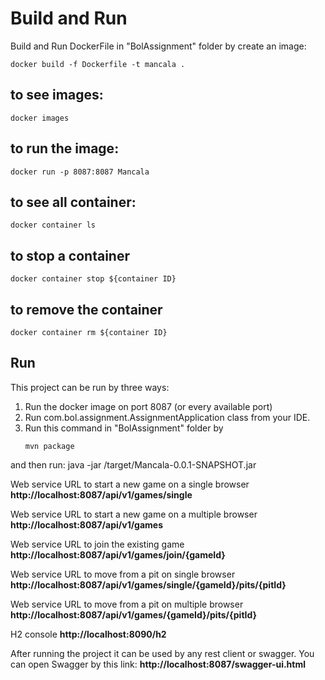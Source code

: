# Build and Run
Build and Run DockerFile in "BolAssignment" folder by create an image:
```
docker build -f Dockerfile -t mancala .
```
## to see images:
```
docker images
```
## to run the image:
```
docker run -p 8087:8087 Mancala
```
## to see all container:
```
docker container ls
```
## to stop a container
```
docker container stop ${container ID}
```
## to remove the container
```
docker container rm ${container ID}
```


## Run
This project can be run by three ways:
1.  Run the docker image on port 8087 (or every available port)
2.	Run com.bol.assignment.AssignmentApplication class from your IDE.
3.	Run this command in "BolAssignment" folder by
      ```
      mvn package
      ```
and then run:
java -jar /target/Mancala-0.0.1-SNAPSHOT.jar

Web service URL to start a new game on a single browser **http://localhost:8087/api/v1/games/single**

Web service URL to start a new game on a multiple browser **http://localhost:8087/api/v1/games**

Web service URL to join the existing game **http://localhost:8087/api/v1/games/join/{gameId}**

Web service URL to move from a pit on single browser **http://localhost:8087/api/v1/games/single/{gameId}/pits/{pitId}**

Web service URL to move from a pit on multiple browser **http://localhost:8087/api/v1/games/{gameId}/pits/{pitId}**

H2 console **http://localhost:8090/h2**


After running the project it can be used by any rest client or swagger.
You can open Swagger by this link: **http://localhost:8087/swagger-ui.html**